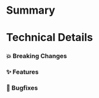 # Summary

<!-- Summary of the issue can be placed here, ideally copied from the relevant ticket. Please also include a high-level summary of your solution. Screenshots are helpful! -->

# Technical Details

<!-- Include bullets of the general areas of technical change in the PR. This can be helpful to list as they don't always track 1:1 with the number of commits/commit messages -->
<!-- Breaking changes include breaking API changes, breaking datamodel changes (that require manual deployment on production), and changes that require devs to make updates after this PR is merged (e.g. required environment variables). Features are new functionality in the API. Bugfixes are code maintenance you did in the course of development. These three categories are conceptually similar to Semantic Versioning's Major, Minor, and Patch. -->


### :boom: Breaking Changes
<!-- Include any change that removes or replaces a field in the database or API, or changes the type of an existing field. (Adding new fields/types is NOT a breaking change.) -->


### :sparkles: Features



### :bug: Bugfixes


